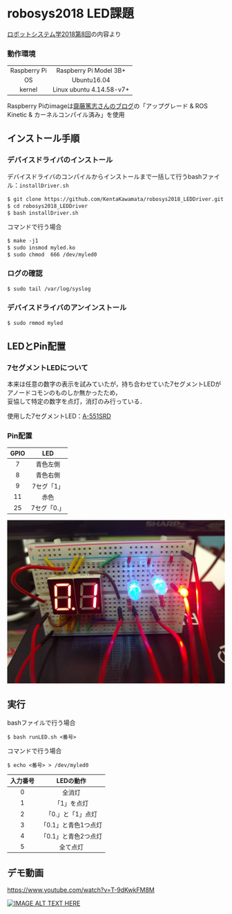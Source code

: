 # robosys2018 LED課題

[ロボットシステム学2018第8回](https://github.com/ryuichiueda/robosys2018/blob/master/06.md)の内容より

### 動作環境

|||
|:--:|:--:|
|Raspberry Pi|Raspberry Pi Model 3B+|
|OS| Ubuntu16.04|
|kernel|Linux ubuntu 4.14.58-v7+|

Raspberry Piのimageは[齋藤篤志さんのブログ](https://www.asrobot.me/entry/2018/07/11/001603/)の「アップグレード & ROS Kinetic & カーネルコンパイル済み」を使用


## インストール手順

### デバイスドライバのインストール

デバイスドライバのコンパイルからインストールまで一括して行うbashファイル：`installDriver.sh`

```
$ git clone https://github.com/KentaKawamata/robosys2018_LEDDriver.git
$ cd robosys2018_LEDDriver
$ bash installDriver.sh
```

コマンドで行う場合
```
$ make -j1
$ sudo insmod myled.ko
$ sudo chmod  666 /dev/myled0
```

### ログの確認
```
$ sudo tail /var/log/syslog
```

### デバイスドライバのアンインストール
```
$ sudo rmmod myled
```

## LEDとPin配置

### 7セグメントLEDについて

本来は任意の数字の表示を試みていたが，持ち合わせていた7セグメントLEDがアノードコモンのものしか無かったため，  
妥協して特定の数字を点灯，消灯のみ行っている．

使用した7セグメントLED：[A-551SRD](http://akizukidenshi.com/catalog/g/gI-00639/)

### Pin配置

|GPIO|LED|
|:--:|:--:|
|7|青色左側|
|8|青色右側|
|9|7セグ「1」|
|11|赤色|
|25|7セグ「0.」|

![IMAGE OF LEDs](./LEDs.jpg)

## 実行

bashファイルで行う場合

```
$ bash runLED.sh <番号>
```
コマンドで行う場合
```
$ echo <番号> > /dev/myled0
```

|入力番号|LEDの動作|
|:--:|:--:|
|0|全消灯|
|1|「1」を点灯|
|2|「0.」と「1」点灯|
|3|「0.1」と青色1つ点灯|
|4|「0.1」と青色2つ点灯|
|5|全て点灯|

## デモ動画

https://www.youtube.com/watch?v=T-9dKwkFM8M

[![IMAGE ALT TEXT HERE](http://img.youtube.com/vi/T-9dKwkFM8M/0.jpg)](https://www.youtube.com/watch?v=T-9dKwkFM8M)
